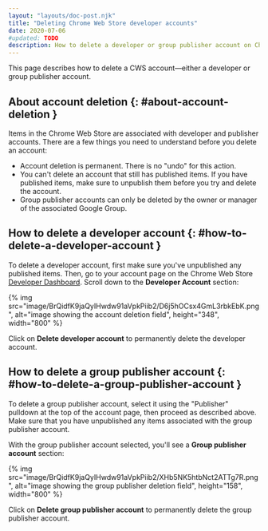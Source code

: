 ```yaml
---
layout: "layouts/doc-post.njk"
title: "Deleting Chrome Web Store developer accounts"
date: 2020-07-06
#updated: TODO
description: How to delete a developer or group publisher account on Chrome Web Store.
---
```


This page describes how to delete a CWS account—either a developer or group publisher account.

## About account deletion {: #about-account-deletion }

Items in the Chrome Web Store are associated with developer and publisher accounts. There are a few
things you need to understand before you delete an account:

- Account deletion is permanent. There is no "undo" for this action.
- You can't delete an account that still has published items. If you have published items, make sure
  to unpublish them before you try and delete the account.
- Group publisher accounts can only be deleted by the owner or manager of the associated Google
  Group.

## How to delete a developer account {: #how-to-delete-a-developer-account }

To delete a developer account, first make sure you've unpublished any published items. Then, go to
your account page on the Chrome Web Store [Developer Dashboard][1]. Scroll down to the **Developer
Account** section:

{% img src="image/BrQidfK9jaQyIHwdw91aVpkPiib2/D6j5hOCsx4GmL3rbkEbK.png", alt="image showing the account deletion field", height="348", width="800" %}

Click on **Delete developer account** to permanently delete the developer account.

## How to delete a group publisher account {: #how-to-delete-a-group-publisher-account }

To delete a group publisher account, select it using the "Publisher" pulldown at the top of the
account page, then proceed as described above. Make sure that you have unpublished any items
associated with the group publisher account.

With the group publisher account selected, you'll see a **Group publisher account** section:

{% img src="image/BrQidfK9jaQyIHwdw91aVpkPiib2/XHb5NK5htbNct2ATTg7R.png", alt="image showing the group publisher deletion field", height="158", width="800" %}

Click on **Delete group publisher account** to permanently delete the group publisher account.

[1]: https://chrome.google.com/webstore/devconsole
